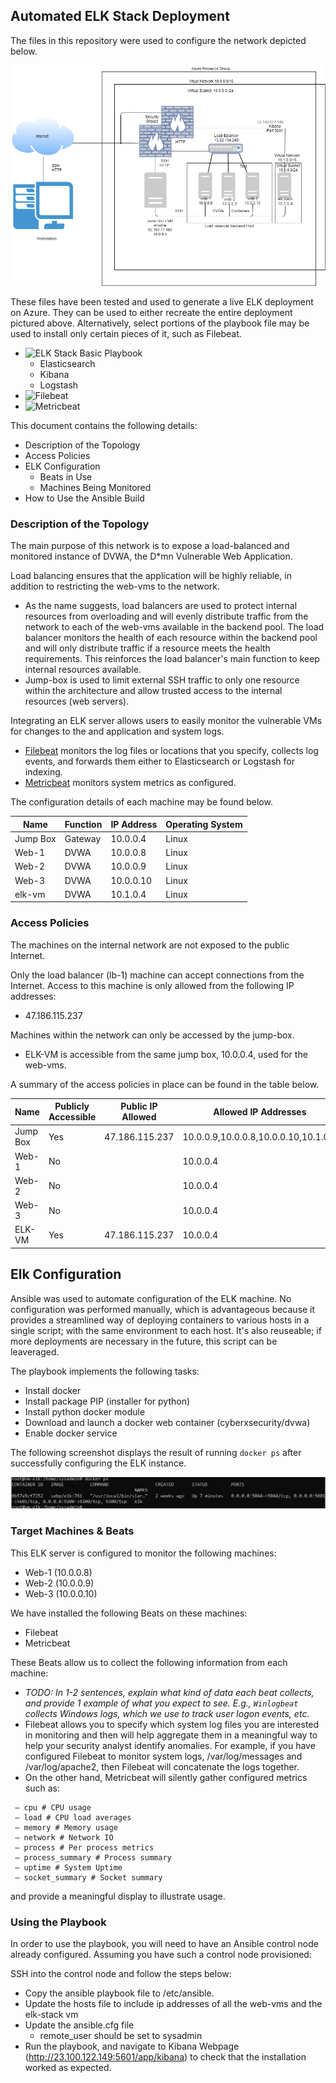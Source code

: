 ## Automated ELK Stack Deployment

The files in this repository were used to configure the network depicted below.

![ELK STACK](Diagrams/elk-stack/elk-stack.png)

These files have been tested and used to generate a live ELK deployment on Azure. They can be used to either recreate the entire deployment pictured above. Alternatively, select portions of the playbook file may be used to install only certain pieces of it, such as Filebeat.

  - ![ELK Stack Basic Playbook](Ansible/elk-playbook.yml)
    - Elasticsearch
    - Kibana
    - Logstash
  - ![Filebeat](Ansible/filebeat-playbook.yml) 
  - ![Metricbeat](Ansible/metricbeat-playbook.yml)

This document contains the following details:
- Description of the Topology
- Access Policies
- ELK Configuration
  - Beats in Use
  - Machines Being Monitored
- How to Use the Ansible Build


### Description of the Topology

The main purpose of this network is to expose a load-balanced and monitored instance of DVWA, the D*mn Vulnerable Web Application.

Load balancing ensures that the application will be highly reliable, in addition to restricting the web-vms to the network.
- As the name suggests, load balancers are used to protect internal resources from overloading and will evenly distribute traffic from the network to each of the web-vms available in the backend pool. The load balancer monitors the health of each resource within the backend pool and will only distribute traffic if a resource meets the health requirements. This reinforces the load balancer's main function to keep internal resources available.
- Jump-box is used to limit external SSH traffic to only one resource within the architecture and allow trusted access to the internal resources (web servers). 

Integrating an ELK server allows users to easily monitor the vulnerable VMs for changes to the and  application and system logs.
- [Filebeat](https://www.elastic.co/guide/en/beats/filebeat/current/filebeat-overview.html) monitors the log files or locations that you specify, collects log events, and forwards them either to Elasticsearch or Logstash for indexing.
- [Metricbeat](https://www.elastic.co/beats/metricbeat) monitors system metrics as configured.

The configuration details of each machine may be found below.

| Name     | Function | IP Address | Operating System |
|----------|----------|------------|------------------|
| Jump Box | Gateway  | 10.0.0.4   | Linux            |
| Web-1    | DVWA     | 10.0.0.8   | Linux            |
| Web-2    | DVWA     | 10.0.0.9   | Linux            |
| Web-3    | DVWA     | 10.0.0.10  | Linux            |
| elk-vm   | DVWA     | 10.1.0.4   | Linux            |

### Access Policies

The machines on the internal network are not exposed to the public Internet. 

Only the load balancer (lb-1) machine can accept connections from the Internet. Access to this machine is only allowed from the following IP addresses:
- 	47.186.115.237

Machines within the network can only be accessed by the jump-box.
- ELK-VM is accessible from the same jump box, 10.0.0.4, used for the web-vms.

A summary of the access policies in place can be found in the table below.

| Name     | Publicly Accessible |  Public IP Allowed |Allowed IP Addresses                 |
|----------|---------------------|--------------------|-------------------------------------|
| Jump Box | Yes                 | 47.186.115.237     |10.0.0.9,10.0.0.8,10.0.0.10,10.1.0.4 |
| Web-1    | No                  |                    |10.0.0.4                             |
| Web-2    | No                  |                    |10.0.0.4                             |
| Web-3    | No                  |                    |10.0.0.4                             |
| ELK-VM   | Yes                 | 47.186.115.237     |10.0.0.4                             |
## Elk Configuration

Ansible was used to automate configuration of the ELK machine. No configuration was performed manually, which is advantageous because it provides a streamlined way of deploying containers to various hosts in a single script; with the same environment to each host. It's also reuseable; if more deployments are necessary in the future, this script can be leaveraged.

The playbook implements the following tasks:
- Install docker
- Install package PIP (installer for python)
- Install python docker module
- Download and launch a docker web container (cyberxsecurity/dvwa)
- Enable docker service

The following screenshot displays the result of running `docker ps` after successfully configuring the ELK instance.

![Screenshot of docker ps output](Diagrams/elk-stack/docker-ps-elk.JPG)

### Target Machines & Beats
This ELK server is configured to monitor the following machines:
- Web-1 (10.0.0.8)
- Web-2 (10.0.0.9)
- Web-3 (10.0.0.10)

We have installed the following Beats on these machines:
- Filebeat
- Metricbeat

These Beats allow us to collect the following information from each machine:
- _TODO: In 1-2 sentences, explain what kind of data each beat collects, and provide 1 example of what you expect to see. E.g., `Winlogbeat` collects Windows logs, which we use to track user logon events, etc._
- Filebeat allows you to specify which system log files you are interested in monitoring and then will help aggregate them in a meaningful way to help your security analyst identify anomalies. For example, if you have configured Filebeat to monitor system logs, /var/log/messages and /var/log/apache2, then Filebeat will concatenate the logs together.
- On the other hand, Metricbeat will silently gather configured metrics such as:
```
 — cpu # CPU usage
 — load # CPU load averages
 — memory # Memory usage
 — network # Network IO
 — process # Per process metrics
 — process_summary # Process summary
 — uptime # System Uptime
 — socket_summary # Socket summary
```
  and provide a meaningful display to illustrate usage.

### Using the Playbook
In order to use the playbook, you will need to have an Ansible control node already configured. Assuming you have such a control node provisioned: 

SSH into the control node and follow the steps below:
- Copy the ansible playbook file to /etc/ansible.
- Update the hosts file to include ip addresses of all the web-vms and the elk-stack vm
- Update the ansible.cfg file 
  - remote_user should be set to sysadmin
- Run the playbook, and navigate to Kibana Webpage (http://23.100.122.149:5601/app/kibana) to check that the installation worked as expected.
